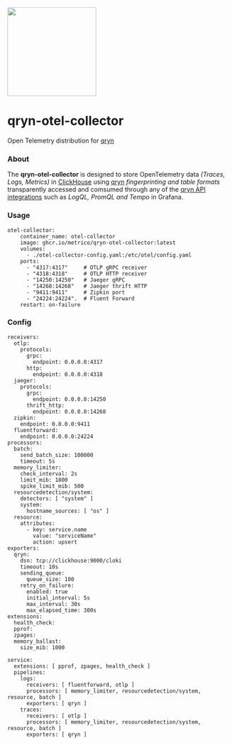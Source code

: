 <img src="https://user-images.githubusercontent.com/1423657/173144443-fc7ba783-d5bf-47f9-bf59-707693da5ed1.png" width=200 />

# qryn-otel-collector

Open Telemetry distribution for [qryn](https://qryn.dev)


### About
The **qryn-otel-collector** is designed to store OpenTelemetry data _(Traces, Logs, Metrics)_ in [ClickHouse](https://github.com/clickhouse/clicklhouse) using [qryn](https://github.com/metrico/qryn) _fingerprinting and table formats_ transparently accessed and comsumed through any of the [qryn API integrations](https://qryn.dev) such as _LogQL, PromQL and Tempo_ in Grafana.


### Usage
```
otel-collector:
    container_name: otel-collector
    image: ghcr.io/metrico/qryn-otel-collector:latest
    volumes:
      - ./otel-collector-config.yaml:/etc/otel/config.yaml
    ports:
      - "4317:4317"     # OTLP gRPC receiver
      - "4318:4318"     # OTLP HTTP receiver
      - "14250:14250"   # Jaeger gRPC
      - "14268:14268"   # Jaeger thrift HTTP
      - "9411:9411"     # Zipkin port
      - "24224:24224".  # Fluent Forward
    restart: on-failure
```

### Config
```
receivers:
  otlp:
    protocols:
      grpc:
        endpoint: 0.0.0.0:4317
      http:
        endpoint: 0.0.0.0:4318
  jaeger:
    protocols:
      grpc:
        endpoint: 0.0.0.0:14250
      thrift_http:
        endpoint: 0.0.0.0:14268
  zipkin:
    endpoint: 0.0.0.0:9411
  fluentforward:
    endpoint: 0.0.0.0:24224
processors:
  batch:
    send_batch_size: 100000
    timeout: 5s
  memory_limiter:
    check_interval: 2s
    limit_mib: 1800
    spike_limit_mib: 500
  resourcedetection/system:
    detectors: [ "system" ]
    system:
      hostname_sources: [ "os" ]
  resource:
    attributes:
      - key: service.name
        value: "serviceName"
        action: upsert
exporters:
  qryn:
    dsn: tcp://clickhouse:9000/cloki
    timeout: 10s
    sending_queue:
      queue_size: 100
    retry_on_failure:
      enabled: true
      initial_interval: 5s
      max_interval: 30s
      max_elapsed_time: 300s
extensions:
  health_check:
  pprof:
  zpages:
  memory_ballast:
    size_mib: 1000

service:
  extensions: [ pprof, zpages, health_check ]
  pipelines:
    logs:
      receivers: [ fluentforward, otlp ]
      processors: [ memory_limiter, resourcedetection/system, resource, batch ]
      exporters: [ qryn ]
    traces:
      receivers: [ otlp ]
      processors: [ memory_limiter, resourcedetection/system, resource, batch ]
      exporters: [ qryn ]
```
